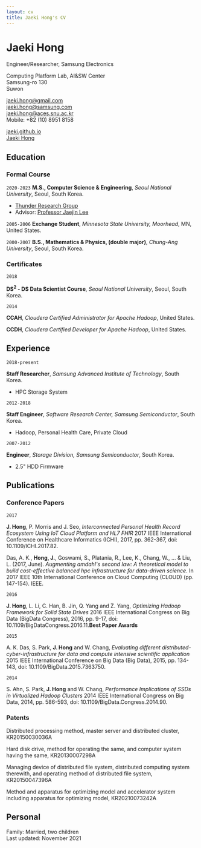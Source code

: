 ```yaml
---
layout: cv
title: Jaeki Hong's CV
---
```

# Jaeki Hong
Engineer/Researcher, Samsung Electronics

Computing Platform Lab, AI&SW Center<br/>
Samsung-ro 130<br/>
Suwon<br/>

<a href="jaeki.hong@gmail.com"><i class="fas fa-email"></i>jaeki.hong@gmail.com</a><br/>
<a href="jaeki.hong@samsung.com">jaeki.hong@samsung.com</a><br/>
<a href="jaeki.hong@aces.snu.ac.kr">jaeki.hong@aces.snu.ac.kr</a><br/>
Mobile: +82 (10) 8951 8158
<div id="webaddress">
  <a href="https://jaeki.github.io"><i class="fas fa-home"></i>jaeki.github.io</a><br/>
  <a href="https://www.linkedin.com/in/jaeki-hong-39393165/"><i class="fab fa-linkedin"></i>Jaeki Hong</a>
</div>

## Education

### Formal Course

`2020-2023`
**M.S., Computer Science & Engineering**, *Seoul National University*, Seoul, South Korea.<br/>
- <a href="http://aces.snu.ac.kr">Thunder Research Group</a>
- Advisor: <a href="https://sites.google.com/view/jaejinlee">Professor Jaejin Lee</a>

`2005-2006`
**Exchange Student**, *Minnesota State University, Moorhead*, MN, United States.<br/>

`2000-2007`
**B.S., Mathematics & Physics, (double major)**, *Chung-Ang University*, Seoul, South Korea.

### Certificates

`2018`

**DS<sup>2</sup> - DS Data Scientist Course**, *Seoul National University*, Seoul, South Korea.<br/>

`2014`

**CCAH**, *Cloudera Certified Administrator for Apache Hadoop*, United States.<br/>

**CCDH**, *Cloudera Certified Developer for Apache Hadoop*, United States.<br/>


## Experience

`2018-present`

**Staff Researcher**, *Samsung Advanced Institute of Technology*, South Korea.
- HPC Storage System

`2012-2018`

**Staff Engineer**, *Software Research Center, Samsung Semiconductor*, South Korea.
- Hadoop, Personal Health Care, Private Cloud

`2007-2012`

**Engineer**, *Storage Division, Samsung Semiconductor*, South Korea.
- 2.5" HDD Firmware

## Publications

### Conference Papers

`2017`

**J. Hong**, P. Morris and J. Seo, *Interconnected Personal Health Record Ecosystem Using IoT Cloud Platform and HL7 FHIR* 2017 IEEE International Conference on Healthcare Informatics (ICHI), 2017, pp. 362-367, doi: 10.1109/ICHI.2017.82.

Das, A. K., **Hong, J.**, Goswami, S., Platania, R., Lee, K., Chang, W., ... & Liu, L. (2017, June). *Augmenting amdahl's second law: A theoretical model to build cost-effective balanced hpc infrastructure for data-driven science*. In 2017 IEEE 10th International Conference on Cloud Computing (CLOUD) (pp. 147-154). IEEE.

`2016`

**J. Hong**, L. Li, C. Han, B. Jin, Q. Yang and Z. Yang, *Optimizing Hadoop Framework for Solid State Drives* 2016 IEEE International Congress on Big Data (BigData Congress), 2016, pp. 9-17, doi: 10.1109/BigDataCongress.2016.11.**Best Paper Awards**

`2015`

A. K. Das, S. Park, **J. Hong** and W. Chang, *Evaluating different distributed-cyber-infrastructure for data and compute intensive scientific application* 2015 IEEE International Conference on Big Data (Big Data), 2015, pp. 134-143, doi: 10.1109/BigData.2015.7363750.

`2014`

S. Ahn, S. Park, **J. Hong** and W. Chang, *Performance Implications of SSDs in Virtualized Hadoop Clusters* 2014 IEEE International Congress on Big Data, 2014, pp. 586-593, doi: 10.1109/BigData.Congress.2014.90.


### Patents

Distributed processing method, master server and distributed cluster, KR20150030036A

Hard disk drive, method for operating the same, and computer system having the same, KR20130007298A

Managing device of distributed file system, distributed computing system therewith, and operating method of distributed file system, KR20150047396A

Method and apparatus for optimizing model and accelerator system including apparatus for optimizing model, KR20210073242A


## Personal

Family: Married, two children
<br/>Last updated: November 2021<br/><br/>
